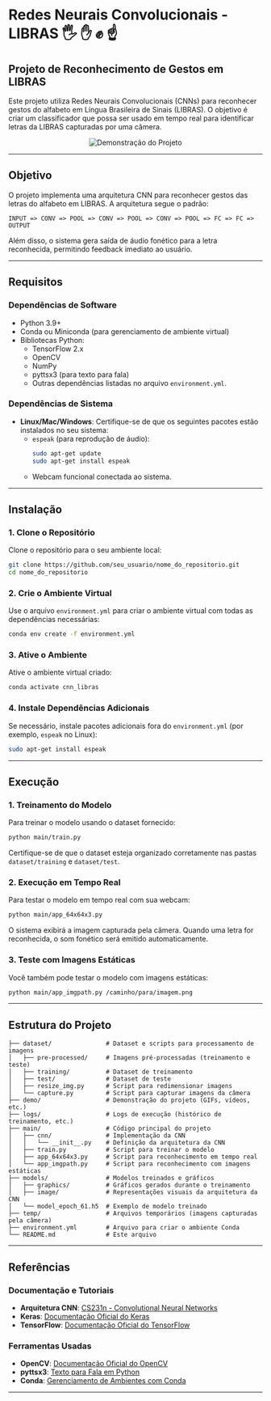 # Redes Neurais Convolucionais - LIBRAS 🖐 ✋ ✊ ☝

## **Projeto de Reconhecimento de Gestos em LIBRAS**
Este projeto utiliza Redes Neurais Convolucionais (CNNs) para reconhecer gestos do alfabeto em Língua Brasileira de Sinais (LIBRAS). O objetivo é criar um classificador que possa ser usado em tempo real para identificar letras da LIBRAS capturadas por uma câmera.

<p align="center">
<img src="demo/demo_cnn_libras.gif" alt="Demonstração do Projeto">
</p>

---

## **Objetivo**
O projeto implementa uma arquitetura CNN para reconhecer gestos das letras do alfabeto em LIBRAS. A arquitetura segue o padrão:

```
INPUT => CONV => POOL => CONV => POOL => CONV => POOL => FC => FC => OUTPUT
```

Além disso, o sistema gera saída de áudio fonético para a letra reconhecida, permitindo feedback imediato ao usuário.

---

## **Requisitos**

### **Dependências de Software**
- Python 3.9+
- Conda ou Miniconda (para gerenciamento de ambiente virtual)
- Bibliotecas Python:
  - TensorFlow 2.x
  - OpenCV
  - NumPy
  - pyttsx3 (para texto para fala)
  - Outras dependências listadas no arquivo `environment.yml`.

### **Dependências de Sistema**
- **Linux/Mac/Windows**: Certifique-se de que os seguintes pacotes estão instalados no seu sistema:
  - `espeak` (para reprodução de áudio):
    ```bash
    sudo apt-get update
    sudo apt-get install espeak
    ```
  - Webcam funcional conectada ao sistema.

---

## **Instalação**

### **1. Clone o Repositório**
Clone o repositório para o seu ambiente local:
```bash
git clone https://github.com/seu_usuario/nome_do_repositorio.git
cd nome_do_repositorio
```

### **2. Crie o Ambiente Virtual**
Use o arquivo `environment.yml` para criar o ambiente virtual com todas as dependências necessárias:
```bash
conda env create -f environment.yml
```

### **3. Ative o Ambiente**
Ative o ambiente virtual criado:
```bash
conda activate cnn_libras
```

### **4. Instale Dependências Adicionais**
Se necessário, instale pacotes adicionais fora do `environment.yml` (por exemplo, `espeak` no Linux):
```bash
sudo apt-get install espeak
```

---

## **Execução**

### **1. Treinamento do Modelo**
Para treinar o modelo usando o dataset fornecido:
```bash
python main/train.py
```
Certifique-se de que o dataset esteja organizado corretamente nas pastas `dataset/training` e `dataset/test`.

### **2. Execução em Tempo Real**
Para testar o modelo em tempo real com sua webcam:
```bash
python main/app_64x64x3.py
```
O sistema exibirá a imagem capturada pela câmera.
Quando uma letra for reconhecida, o som fonético será emitido automaticamente.

### **3. Teste com Imagens Estáticas**
Você também pode testar o modelo com imagens estáticas:
```bash
python main/app_imgpath.py /caminho/para/imagem.png
```

---

## **Estrutura do Projeto**

```
├── dataset/               # Dataset e scripts para processamento de imagens
│   ├── pre-processed/     # Imagens pré-processadas (treinamento e teste)
│   ├── training/          # Dataset de treinamento
│   ├── test/              # Dataset de teste
│   ├── resize_img.py      # Script para redimensionar imagens
│   └── capture.py         # Script para capturar imagens da câmera
├── demo/                  # Demonstração do projeto (GIFs, vídeos, etc.)
├── logs/                  # Logs de execução (histórico de treinamento, etc.)
├── main/                  # Código principal do projeto
│   ├── cnn/               # Implementação da CNN
│   │   └── __init__.py    # Definição da arquitetura da CNN
│   ├── train.py           # Script para treinar o modelo
│   ├── app_64x64x3.py     # Script para reconhecimento em tempo real
│   └── app_imgpath.py     # Script para reconhecimento com imagens estáticas
├── models/                # Modelos treinados e gráficos
│   ├── graphics/          # Gráficos gerados durante o treinamento
│   ├── image/             # Representações visuais da arquitetura da CNN
│   └── model_epoch_61.h5  # Exemplo de modelo treinado
├── temp/                  # Arquivos temporários (imagens capturadas pela câmera)
├── environment.yml        # Arquivo para criar o ambiente Conda
└── README.md              # Este arquivo
```

---

## **Referências**

### **Documentação e Tutoriais**
- **Arquitetura CNN**: [CS231n - Convolutional Neural Networks](http://cs231n.stanford.edu/)
- **Keras**: [Documentação Oficial do Keras](https://keras.io/)
- **TensorFlow**: [Documentação Oficial do TensorFlow](https://www.tensorflow.org/)

### **Ferramentas Usadas**
- **OpenCV**: [Documentação Oficial do OpenCV](https://opencv.org/)
- **pyttsx3**: [Texto para Fala em Python](https://pyttsx3.readthedocs.io/en/latest/)
- **Conda**: [Gerenciamento de Ambientes com Conda](https://docs.conda.io/en/latest/)

---

